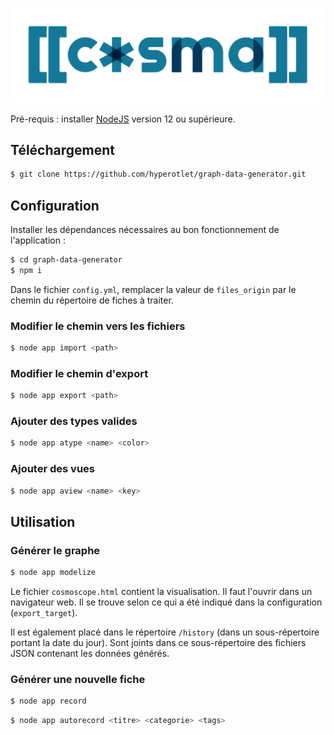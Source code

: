 ![](CosmaLogo.png)

Pré-requis : installer [NodeJS](https://nodejs.org/fr/) version 12 ou supérieure.

## Téléchargement

```bash
$ git clone https://github.com/hyperotlet/graph-data-generator.git
```

## Configuration

Installer les dépendances nécessaires au bon fonctionnement de l'application :

```bash
$ cd graph-data-generator
$ npm i
```

Dans le fichier `config.yml`, remplacer la valeur de `files_origin` par le chemin du répertoire de fiches à traiter.

### Modifier le chemin vers les fichiers

```bash
$ node app import <path>
```

### Modifier le chemin d'export

```bash
$ node app export <path>
```

### Ajouter des types valides

```bash
$ node app atype <name> <color>
```

### Ajouter des vues

```bash
$ node app aview <name> <key>
```

## Utilisation

### Générer le graphe

```bash
$ node app modelize
```

Le fichier `cosmoscope.html` contient la visualisation. Il faut l'ouvrir dans un navigateur web. Il se trouve selon ce qui a été indiqué dans la configuration (`export_target`).

Il est également placé dans le répertoire `/history` (dans un sous-répertoire portant la date du jour).
Sont joints dans ce sous-répertoire des fichiers JSON contenant les données générés.

### Générer une nouvelle fiche

```bash
$ node app record
```

```bash
$ node app autorecord <titre> <categorie> <tags>
```